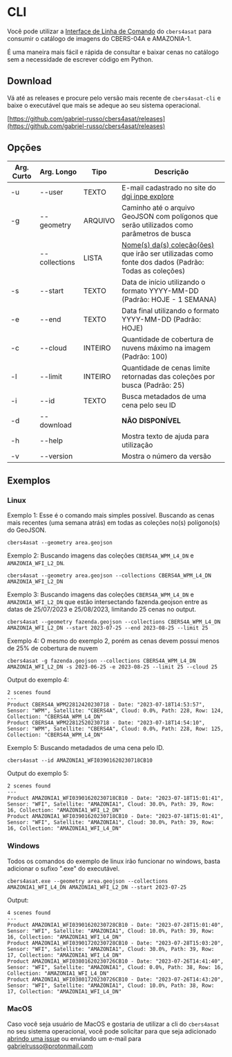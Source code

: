 # CLI

Você pode utilizar a [Interface de Linha de Comando](https://www.alura.com.br/artigos/cli-interface-linha-comandos) do `cbers4asat` para
consumir o catálogo de imagens do CBERS-04A e AMAZONIA-1.

É uma maneira mais fácil e rápida de consultar e baixar cenas no catálogo sem a necessidade de escrever código em Python.


## Download

Vá até as releases e procure pelo versão mais recente de `cbers4asat-cli` e baixe o executável que mais se adeque ao seu sistema operacional.

[https://github.com/gabriel-russo/cbers4asat/releases](https://github.com/gabriel-russo/cbers4asat/releases)

## Opções

| Arg. Curto | Arg. Longo    | Tipo    | Descrição                                                                                                                                                                                   |
|------------|---------------|---------|---------------------------------------------------------------------------------------------------------------------------------------------------------------------------------------------|
| -u         | --user        | TEXTO   | E-mail cadastrado no site do [dgi inpe explore](http://www.dgi.inpe.br/catalogo/explore)                                                                                                    |
| -g         | --geometry    | ARQUIVO | Caminho até o arquivo GeoJSON com polígonos que serão utilizados como parâmetros de busca                                                                                                   |
|            | --collections | LISTA   | [Nome\(s\) da\(s\) coleção\(ões\)](https://cbers4asat.readthedocs.io/pt_BR/latest/quickstart/#colecoes-de-imagens) que irão ser utilizadas como fonte dos dados (Padrão: Todas as coleções) |
| -s         | --start       | TEXTO   | Data de início utilizando o formato YYYY-MM-DD (Padrão: HOJE - 1 SEMANA)                                                                                                                    |
| -e         | --end         | TEXTO   | Data final utilizando o formato YYYY-MM-DD (Padrão: HOJE)                                                                                                                                   |
| -c         | --cloud       | INTEIRO | Quantidade de cobertura de nuvens máximo na imagem  (Padrão: 100)                                                                                                                           |
| -l         | --limit       | INTEIRO | Quantidade de cenas limite retornadas das coleções por busca  (Padrão: 25)                                                                                                                  |
| -i         | --id          | TEXTO   | Busca metadados de uma cena pelo seu ID                                                                                                                                                     |
| -d         | --download    |         | **NÃO DISPONÍVEL**                                                                                                                                                                          |
| -h         | --help        |         | Mostra texto de ajuda para utilização                                                                                                                                                       |
| -v         | --version     |         | Mostra o número da versão                                                                                                                                                                   |


## Exemplos

### Linux

Exemplo 1: Esse é o comando mais simples possível. Buscando as cenas mais recentes (uma semana atrás) em todas as 
coleções no(s) polígono(s) do GeoJSON.
```commandline
cbers4asat --geometry area.geojson
```

Exemplo 2: Buscando imagens das coleções `CBERS4A_WPM_L4_DN` e `AMAZONIA_WFI_L2_DN`.
```commandline
cbers4asat --geometry area.geojson --collections CBERS4A_WPM_L4_DN AMAZONIA_WFI_L2_DN
```

Exemplo 3: Buscando imagens das coleções `CBERS4A_WPM_L4_DN` e `AMAZONIA_WFI_L2_DN` que estão intersectando 
fazenda.geojson entre as datas de 25/07/2023 e 25/08/2023, limitando 25 cenas no output.
```commandline
cbers4asat --geometry fazenda.geojson --collections CBERS4A_WPM_L4_DN AMAZONIA_WFI_L2_DN --start 2023-07-25 --end 2023-08-25 --limit 25
```

Exemplo 4: O mesmo do exemplo 2, porém as cenas devem possui menos de 25% de cobertura de nuvem
```commandline
cbers4asat -g fazenda.geojson --collections CBERS4A_WPM_L4_DN AMAZONIA_WFI_L2_DN -s 2023-06-25 -e 2023-08-25 --limit 25 --cloud 25
```

Output do exemplo 4:
```
2 scenes found
---
Product CBERS4A_WPM22812420230718 - Date: "2023-07-18T14:53:57", Sensor: "WPM", Satellite: "CBERS4A", Cloud: 0.0%, Path: 228, Row: 124, Collection: "CBERS4A_WPM_L4_DN"
Product CBERS4A_WPM22812520230718 - Date: "2023-07-18T14:54:10", Sensor: "WPM", Satellite: "CBERS4A", Cloud: 0.0%, Path: 228, Row: 125, Collection: "CBERS4A_WPM_L4_DN"
```

Exemplo 5: Buscando metadados de uma cena pelo ID.
```commandline
cbers4asat --id AMAZONIA1_WFI03901620230718CB10
```

Output do exemplo 5:
```
2 scenes found
---
Product AMAZONIA1_WFI03901620230718CB10 - Date: "2023-07-18T15:01:41", Sensor: "WFI", Satellite: "AMAZONIA1", Cloud: 30.0%, Path: 39, Row: 16, Collection: "AMAZONIA1_WFI_L2_DN"
Product AMAZONIA1_WFI03901620230718CB10 - Date: "2023-07-18T15:01:41", Sensor: "WFI", Satellite: "AMAZONIA1", Cloud: 30.0%, Path: 39, Row: 16, Collection: "AMAZONIA1_WFI_L4_DN"
```

### Windows

Todos os comandos do exemplo de linux irão funcionar no windows, basta adicionar o sufixo ".exe" do executável.

```commandline
cbers4asat.exe --geometry area.geojson --collections AMAZONIA1_WFI_L4_DN AMAZONIA1_WFI_L2_DN --start 2023-07-25
```

Output:
```
4 scenes found
---
Product AMAZONIA1_WFI03901620230728CB10 - Date: "2023-07-28T15:01:40", Sensor: "WFI", Satellite: "AMAZONIA1", Cloud: 10.0%, Path: 39, Row: 16, Collection: "AMAZONIA1_WFI_L4_DN"
Product AMAZONIA1_WFI03901720230728CB10 - Date: "2023-07-28T15:03:20", Sensor: "WFI", Satellite: "AMAZONIA1", Cloud: 30.0%, Path: 39, Row: 17, Collection: "AMAZONIA1_WFI_L4_DN"
Product AMAZONIA1_WFI03801620230726CB10 - Date: "2023-07-26T14:41:40", Sensor: "WFI", Satellite: "AMAZONIA1", Cloud: 0.0%, Path: 38, Row: 16, Collection: "AMAZONIA1_WFI_L4_DN"
Product AMAZONIA1_WFI03801720230726CB10 - Date: "2023-07-26T14:43:20", Sensor: "WFI", Satellite: "AMAZONIA1", Cloud: 10.0%, Path: 38, Row: 17, Collection: "AMAZONIA1_WFI_L4_DN"
```

### MacOS

Caso você seja usuário de MacOS e gostaria de utilizar a cli do `cbers4asat` no seu sistema operacional, você pode
solicitar para que seja adicionado [abrindo uma issue](https://github.com/gabriel-russo/cbers4asat/issues) ou enviando um 
e-mail para [gabrielrusso@protonmail.com](mailto:gabrielrusso@protonmail.com)
